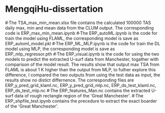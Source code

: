 # MengqiHu-dissertation
#·The TSA_max_min_mean.xlsx file contains the calculated 100000 TAS daily max, min and mean data from the CLUM output. The corresponding code is ERP_max_min_mean.ipynb
#·The ERP_autoML.ipynb is the code for train the model using FLAML, the corresponding model is save as ERP_automl_model.pkl 
#·The ERP_ML_MLP.ipynb is the code for train the DL model using MLP, the corresponding model is save as ERP_mlp_regressor.pth 
#·The ERP_visual.ipynb is the code for using the two models to predict the extracted U-surf data from Manchester, togather with comparison of the model result. The results show   that output max TSA from FLAML is about 1 K higher than the output from MLP, to futher explore this difference, I compared the two outputs from using the test data as input,   the results show no distict differnence. The corresponding files are ERP_y_pred_grid_klaml.nc, ERP_y_pred_grid_mlp.nc, ERP_ds_test_klaml.nc, ERP_ds_test_mlp.nc 
#·The ERP_features_Man.nc contains the extracted U-surf data of rough rectangle region of the 'Great Manchester'.
#·The ERP_shpfile_test.ipynb contains the precedure to extract the exact boarder of the 'Great Manchester'.
